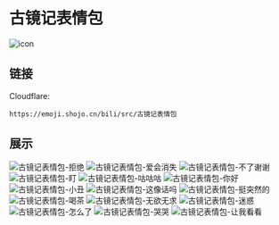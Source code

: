 # 古镜记表情包
![icon](https://emoji.shojo.cn/bili/src/古镜记表情包/icon.png)
## 链接
Cloudflare:
```
https://emoji.shojo.cn/bili/src/古镜记表情包
```
## 展示
![古镜记表情包-拒绝](https://emoji.shojo.cn/bili/src/古镜记表情包/古镜记表情包-拒绝.png)
![古镜记表情包-爱会消失](https://emoji.shojo.cn/bili/src/古镜记表情包/古镜记表情包-爱会消失.png)
![古镜记表情包-不了谢谢](https://emoji.shojo.cn/bili/src/古镜记表情包/古镜记表情包-不了谢谢.png)
![古镜记表情包-盯](https://emoji.shojo.cn/bili/src/古镜记表情包/古镜记表情包-盯.png)
![古镜记表情包-咕咕咕](https://emoji.shojo.cn/bili/src/古镜记表情包/古镜记表情包-咕咕咕.png)
![古镜记表情包-你好](https://emoji.shojo.cn/bili/src/古镜记表情包/古镜记表情包-你好.png)
![古镜记表情包-小丑](https://emoji.shojo.cn/bili/src/古镜记表情包/古镜记表情包-小丑.png)
![古镜记表情包-这像话吗](https://emoji.shojo.cn/bili/src/古镜记表情包/古镜记表情包-这像话吗.png)
![古镜记表情包-挺突然的](https://emoji.shojo.cn/bili/src/古镜记表情包/古镜记表情包-挺突然的.png)
![古镜记表情包-喝茶](https://emoji.shojo.cn/bili/src/古镜记表情包/古镜记表情包-喝茶.png)
![古镜记表情包-无欲无求](https://emoji.shojo.cn/bili/src/古镜记表情包/古镜记表情包-无欲无求.png)
![古镜记表情包-迷惑](https://emoji.shojo.cn/bili/src/古镜记表情包/古镜记表情包-迷惑.png)
![古镜记表情包-怎么了](https://emoji.shojo.cn/bili/src/古镜记表情包/古镜记表情包-怎么了.png)
![古镜记表情包-哭哭](https://emoji.shojo.cn/bili/src/古镜记表情包/古镜记表情包-哭哭.png)
![古镜记表情包-让我看看](https://emoji.shojo.cn/bili/src/古镜记表情包/古镜记表情包-让我看看.png)
